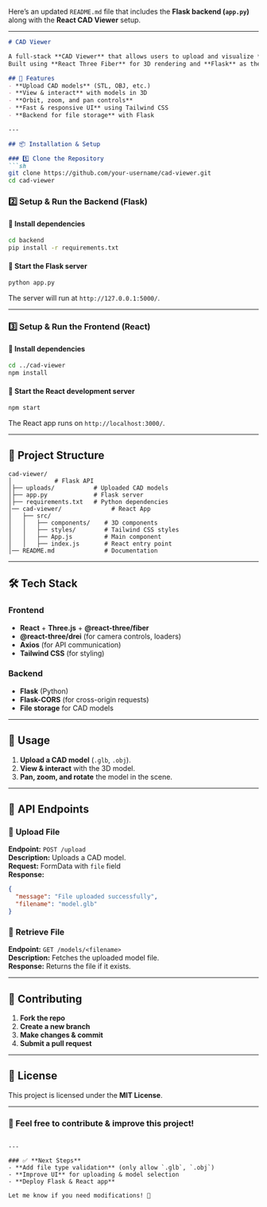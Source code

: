 Here’s an updated `README.md` file that includes the **Flask backend (`app.py`)** along with the **React CAD Viewer** setup.

---

```markdown
# CAD Viewer

A full-stack **CAD Viewer** that allows users to upload and visualize **3D CAD models** in a web browser.  
Built using **React Three Fiber** for 3D rendering and **Flask** as the backend for file uploads.

## 🚀 Features
- **Upload CAD models** (STL, OBJ, etc.)
- **View & interact** with models in 3D
- **Orbit, zoom, and pan controls**
- **Fast & responsive UI** using Tailwind CSS
- **Backend for file storage** with Flask

---

## 📦 Installation & Setup

### 1️⃣ Clone the Repository
```sh
git clone https://github.com/your-username/cad-viewer.git
cd cad-viewer
```

### 2️⃣ Setup & Run the **Backend** (Flask)
#### 📌 Install dependencies
```sh
cd backend
pip install -r requirements.txt
```
#### 📌 Start the Flask server
```sh
python app.py
```
The server will run at `http://127.0.0.1:5000/`.

---

### 3️⃣ Setup & Run the **Frontend** (React)
#### 📌 Install dependencies
```sh
cd ../cad-viewer
npm install
```
#### 📌 Start the React development server
```sh
npm start
```
The React app runs on `http://localhost:3000/`.

---

## 📂 Project Structure
```
cad-viewer/
│            # Flask API
│├── uploads/           # Uploaded CAD models
│├── app.py             # Flask server
│├── requirements.txt   # Python dependencies
│── cad-viewer/              # React App
│   ├── src/
│   │   ├── components/    # 3D components
│   │   ├── styles/        # Tailwind CSS styles
│   │   ├── App.js         # Main component
│   │   ├── index.js       # React entry point
│── README.md              # Documentation
```

---

## 🛠 Tech Stack
### **Frontend**
- **React** + **Three.js** + **@react-three/fiber**
- **@react-three/drei** (for camera controls, loaders)
- **Axios** (for API communication)
- **Tailwind CSS** (for styling)

### **Backend**
- **Flask** (Python)
- **Flask-CORS** (for cross-origin requests)
- **File storage** for CAD models

---

## 🎨 Usage
1. **Upload a CAD model** (`.glb`, `.obj`).
2. **View & interact** with the 3D model.
3. **Pan, zoom, and rotate** the model in the scene.

---

## 🎯 API Endpoints
### 🔹 **Upload File**
**Endpoint:** `POST /upload`  
**Description:** Uploads a CAD model.  
**Request:** FormData with `file` field  
**Response:**
```json
{
  "message": "File uploaded successfully",
  "filename": "model.glb"
}
```

### 🔹 **Retrieve File**
**Endpoint:** `GET /models/<filename>`  
**Description:** Fetches the uploaded model file.  
**Response:** Returns the file if it exists.

---

## 🤝 Contributing
1. **Fork the repo**
2. **Create a new branch**
3. **Make changes & commit**
4. **Submit a pull request**

---

## 📜 License
This project is licensed under the **MIT License**.

---

### 🌟 Feel free to contribute & improve this project!
```

---

### ✅ **Next Steps**
- **Add file type validation** (only allow `.glb`, `.obj`)
- **Improve UI** for uploading & model selection
- **Deploy Flask & React app**

Let me know if you need modifications! 🚀
